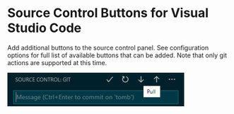 # Source Control Buttons for Visual Studio Code

Add additional buttons to the source control panel. See configuration options for full list of available buttons that can be added. Note that only git actions are supported at this time.

![](resources/preview.png)
